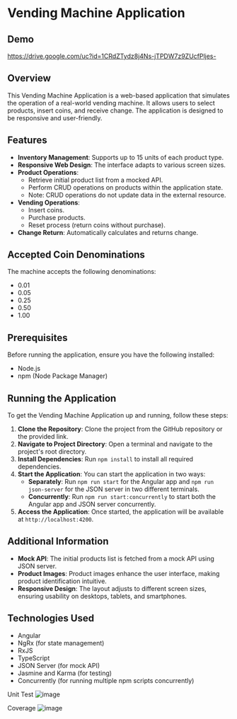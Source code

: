 # Vending Machine Application

## Demo
https://drive.google.com/uc?id=1CRdZTydz8j4Ns-jTPDW7z9ZUcfPljes-

## Overview

This Vending Machine Application is a web-based application that simulates the operation of a real-world vending machine. It allows users to select products, insert coins, and receive change. The application is designed to be responsive and user-friendly.

## Features

- **Inventory Management**: Supports up to 15 units of each product type.
- **Responsive Web Design**: The interface adapts to various screen sizes.
- **Product Operations**:
  - Retrieve initial product list from a mocked API.
  - Perform CRUD operations on products within the application state.
  - Note: CRUD operations do not update data in the external resource.
- **Vending Operations**:
  - Insert coins.
  - Purchase products.
  - Reset process (return coins without purchase).
- **Change Return**: Automatically calculates and returns change.

## Accepted Coin Denominations

The machine accepts the following denominations:

- 0.01
- 0.05
- 0.25
- 0.50
- 1.00

## Prerequisites

Before running the application, ensure you have the following installed:

- Node.js
- npm (Node Package Manager)

## Running the Application

To get the Vending Machine Application up and running, follow these steps:

1. **Clone the Repository**: Clone the project from the GitHub repository or the provided link.
2. **Navigate to Project Directory**: Open a terminal and navigate to the project's root directory.
3. **Install Dependencies**: Run `npm install` to install all required dependencies.
4. **Start the Application**: You can start the application in two ways:
   - **Separately**: Run `npm run start` for the Angular app and `npm run json-server` for the JSON server in two different terminals.
   - **Concurrently**: Run `npm run start:concurrently` to start both the Angular app and JSON server concurrently.
5. **Access the Application**: Once started, the application will be available at `http://localhost:4200`.

## Additional Information

- **Mock API**: The initial products list is fetched from a mock API using JSON server.
- **Product Images**: Product images enhance the user interface, making product identification intuitive.
- **Responsive Design**: The layout adjusts to different screen sizes, ensuring usability on desktops, tablets, and smartphones.

## Technologies Used

- Angular
- NgRx (for state management)
- RxJS
- TypeScript
- JSON Server (for mock API)
- Jasmine and Karma (for testing)
- Concurrently (for running multiple npm scripts concurrently)

Unit Test
![image](https://github.com/Dominent/Vending-Machine/assets/2464156/8b25cf81-8bf5-4c0d-855e-028b1a404d6f)

Coverage
![image](https://github.com/Dominent/Vending-Machine/assets/2464156/6d79344b-5f9a-49ca-944c-860fa404068f)
